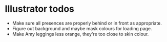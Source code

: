 # Illustrator todos
* Make sure all presences are properly behind or in front as appropriate.
* Figure out background and maybe mask colours for loading page.
* Make Amy leggings less orange, they're too close to skin colour.
